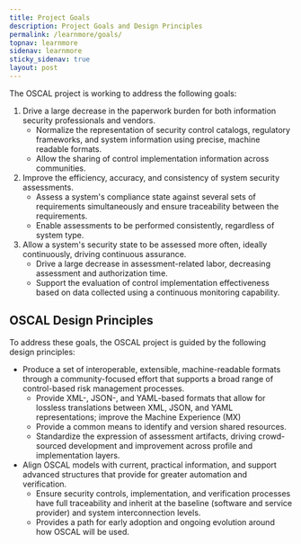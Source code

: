 ```yaml
---
title: Project Goals
description: Project Goals and Design Principles
permalink: /learnmore/goals/
topnav: learnmore
sidenav: learnmore
sticky_sidenav: true
layout: post
---
```


The OSCAL project is working to address the following goals:

1. Drive a large decrease in the paperwork burden for both information security professionals and vendors.
    - Normalize the representation of security control catalogs, regulatory frameworks, and system information using precise, machine readable formats.
    - Allow the sharing of control implementation information across communities.
1. Improve the efficiency, accuracy, and consistency of system security assessments.
    - Assess a system's compliance state against several sets of requirements simultaneously and ensure traceability between the requirements.
    - Enable assessments to be performed consistently, regardless of system type.
1. Allow a system's security state to be assessed more often, ideally continuously, driving continuous assurance.
    - Drive a large decrease in assessment-related labor, decreasing assessment and authorization time.
    - Support the evaluation of control implementation effectiveness based on data collected using a continuous monitoring capability.

## OSCAL Design Principles

To address these goals, the OSCAL project is guided by the following design principles:

- Produce a set of interoperable, extensible, machine-readable formats through a community-focused effort that supports a broad range of control-based risk management processes.
  - Provide XML-, JSON-, and YAML-based formats that allow for lossless translations between XML, JSON, and YAML representations; improve the Machine Experience (MX)
  - Provide a common means to identify and version shared resources.
  - Standardize the expression of assessment artifacts, driving crowd-sourced development and improvement across profile and implementation layers.
- Align OSCAL models with current, practical information, and support advanced structures that provide for greater automation and verification.
  - Ensure security controls, implementation, and verification processes have full traceability and inherit at the baseline (software and service provider) and system interconnection levels.
  - Provides a path for early adoption and ongoing evolution around how OSCAL will be used.
